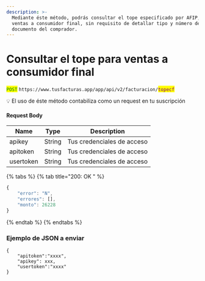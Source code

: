 ```yaml
---
description: >-
  Mediante éste método, podrás consultar el tope especificado por AFIP, para
  ventas a consumidor final, sin requisito de detallar tipo y número de
  documento del comprador.
---
```


# Consultar el tope para ventas a consumidor final



<mark style="color:green;">`POST`</mark> `https://www.tusfacturas.app/app/api/v2/facturacion/`<mark style="color:purple;">`topecf`</mark>

💡 El uso de éste método  contabiliza como un request en tu suscripción



#### Request Body

| Name      | Type   | Description                |
| --------- | ------ | -------------------------- |
| apikey    | String | Tus credenciales de acceso |
| apitoken  | String | Tus credenciales de acceso |
| usertoken | String | Tus credenciales de acceso |

{% tabs %}
{% tab title="200: OK " %}
```javascript
{
	"error": "N",
	"errores": [],
	"monto": 26228
}
```
{% endtab %}
{% endtabs %}

### Ejemplo de JSON a enviar

```
{
    "apitoken":"xxxx",
    "apikey": xxx,
    "usertoken":"xxxx"
}
```
